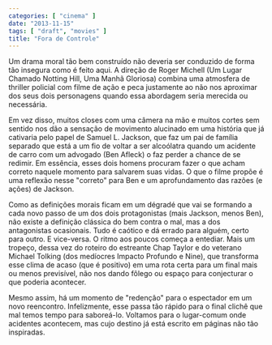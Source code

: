 ```yaml
---
categories: [ "cinema" ]
date: "2013-11-15"
tags: [ "draft", "movies" ]
title: "Fora de Controle"
---
```

Um drama moral tão bem construído não deveria ser conduzido de forma
tão insegura como é feito aqui. A direção de Roger Michell (Um
Lugar Chamado Notting Hill, Uma Manhã Gloriosa) combina uma atmosfera
de thriller policial com filme de ação e peca justamente ao não nos
aproximar dos seus dois personagens quando essa abordagem seria merecida
ou necessária.

Em vez disso, muitos closes com uma câmera na mão e muitos cortes sem
sentido nos dão a sensação de movimento alucinado em uma história
que já cativaria pelo papel de Samuel L. Jackson, que faz um pai de
família separado que está a um fio de voltar a ser alcoólatra quando
um acidente de carro com um advogado (Ben Afleck) o faz perder a chance
de se redimir. Em essência, esses dois homens procuram fazer o que acham
correto naquele momento para salvarem suas vidas. O que o filme propõe
é uma reflexão nesse "correto" para Ben e um aprofundamento das razões
(e ações) de Jackson.

Como as definições morais ficam em um dégradé que vai se formando
a cada novo passo de um dos dois protagonistas (mais Jackson, menos
Ben), não existe a definição clássica do bem contra o mal, mas
a dos antagonistas ocasionais. Tudo é caótico e dá errado para
alguém, certo para outro. E vice-versa. O ritmo aos poucos começa
a entediar. Mais um tropeço, dessa vez do roteiro do estreante Chap
Taylor e do veterano Michael Tolking (dos medíocres Impacto Profundo e
Nine), que transforma esse clima de acaso (que é positivo) em uma rota
certa para um final mais ou menos previsível, não nos dando fôlego
ou espaço para conjecturar o que poderia acontecer.

Mesmo assim, há um momento de "redenção" para o espectador em um novo
reencontro. Infelizmente, esse passa tão rápido para o final clichê
que mal temos tempo para saboreá-lo. Voltamos para o lugar-comum onde
acidentes acontecem, mas cujo destino já está escrito em páginas não
tão inspiradas.

